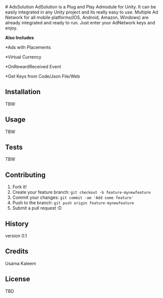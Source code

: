<snippet>
# AdsSolution
AdSolution is a Plug and Play Admodule for Unity. It can be easily integrated in any Unity project and its really easy to use. Multiple Ad Network for all mobile platforms(IOS, Android, Amazon, Windows) are already integrated and ready to run. Just enter your AdNetwork keys and enjoy.

**Also Includes**

*Ads with Placements

*Virtual Currency

*OnRewardReceived Event

*Get Keys from Code/Json File/Web

## Installation
TBW
## Usage
TBW
## Tests
TBW
## Contributing
1. Fork it!
2. Create your feature branch: `git checkout -b feature-mynewfeature`
3. Commit your changes: `git commit -am 'Add some feature'`
4. Push to the branch: `git push origin feature-mynewfeature`
5. Submit a pull request :D

## History
version 0.1
## Credits
Usama Kaleem
## License
TBD
</snippet>
